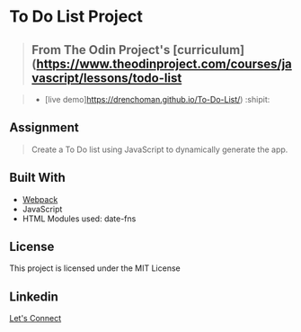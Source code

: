 # To Do List Project

> ## From The Odin Project's [curriculum](https://www.theodinproject.com/courses/javascript/lessons/todo-list

> - [live demo]https://drenchoman.github.io/To-Do-List/) :shipit:

## Assignment
> Create a To Do list using JavaScript to dynamically generate the app.

## Built With
* [Webpack](https://webpack.js.org/)
* JavaScript
* HTML
Modules used:
date-fns

## License
This project is licensed under the MIT License

## Linkedin
[Let's Connect](https://www.linkedin.com/in/oscar-harron-87228a164/)
